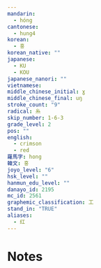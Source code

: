 ```yaml
---
mandarin:
  - hóng
cantonese:
  - hung4
korean:
  - 홍
korean_native: ""
japanese:
  - KU
  - KOU
japanese_nanori: ""
vietnamese:
middle_chinese_initial: ɣ
middle_chinese_final: uŋ
stroke_count: "9"
radical: 糸
skip_number: 1-6-3
grade_level: 2
pos: ""
english:
  - crimson
  - red
羅馬字: hong
韓文: 홍
joyo_level: "6"
hsk_level: ""
hanmun_edu_level: ""
danayo_id: 2195
mc_id: 2561
graphemic_classification: 工
stand_in: "TRUE"
aliases:
  - 红
---
```


# Notes
